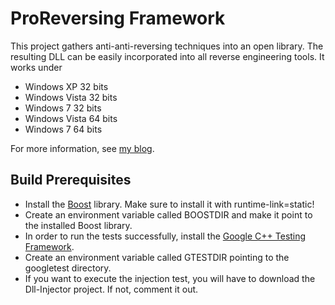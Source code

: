 ProReversing Framework
============

This project gathers anti-anti-reversing techniques into an open library. The resulting DLL can be easily incorporated into all reverse engineering tools. It works under 

* Windows XP 32 bits
* Windows Vista 32 bits
* Windows 7 32 bits
* Windows Vista 64 bits
* Windows 7 64 bits

For more information, see [my blog](http://malwaremuncher.blogspot.com/2012/11/towards-anti-anti-reversing-framework.html).

Build Prerequisites
--------------

* Install the [Boost](http://www.boost.org/) library. Make sure to install it with runtime-link=static!
* Create an environment variable called BOOSTDIR and make it point to the installed Boost library.
* In order to run the tests successfully, install the [Google C++ Testing Framework](http://code.google.com/p/googletest/).
* Create an environment variable called GTESTDIR pointing to the googletest directory.
* If you want to execute the injection test, you will have to download the Dll-Injector project. If not, comment it out.
